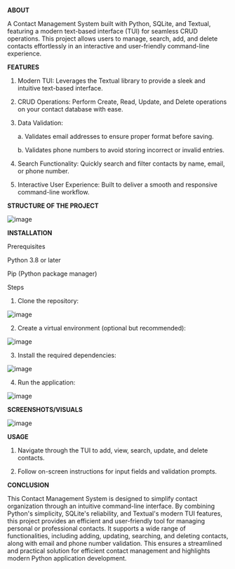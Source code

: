 **ABOUT**

A Contact Management System built with Python, SQLite, and Textual, featuring a modern text-based interface (TUI) for seamless CRUD operations. This project allows users to manage, search, add, and delete contacts effortlessly in an interactive and user-friendly command-line experience.


**FEATURES**

1. Modern TUI: Leverages the Textual library to provide a sleek and intuitive text-based interface.

2. CRUD Operations: Perform Create, Read, Update, and Delete operations on your contact database with ease.

3. Data Validation:

    a. Validates email addresses to ensure proper format before saving.

    b. Validates phone numbers to avoid storing incorrect or invalid entries.

4. Search Functionality: Quickly search and filter contacts by name, email, or phone number.

5. Interactive User Experience: Built to deliver a smooth and responsive command-line workflow.


**STRUCTURE OF THE PROJECT**

![image](https://github.com/user-attachments/assets/86fc1902-5dc6-4e13-9e73-4182ded2f5ee)


**INSTALLATION**

Prerequisites

Python 3.8 or later

Pip (Python package manager)


Steps

1. Clone the repository:

![image](https://github.com/user-attachments/assets/931ac502-106e-43fb-a1f7-1c58bc5c0bfb)

2. Create a virtual environment (optional but recommended):

![image](https://github.com/user-attachments/assets/a9d8b894-3a0a-4a71-882c-f2b462eee17f)

3. Install the required dependencies:

![image](https://github.com/user-attachments/assets/44695868-7f43-4d81-ab52-9468228466be)

4. Run the application:

![image](https://github.com/user-attachments/assets/d306c1b1-e671-48db-bf08-bb08b956f9be)


**SCREENSHOTS/VISUALS**

![image](https://github.com/user-attachments/assets/d09e1b3e-1ff8-46cc-bfd7-e302311a1fd5)


**USAGE**

1. Navigate through the TUI to add, view, search, update, and delete contacts.

2. Follow on-screen instructions for input fields and validation prompts.


**CONCLUSION**

This Contact Management System is designed to simplify contact organization through an intuitive command-line interface. By combining Python's simplicity, SQLite's reliability, and Textual's modern TUI features, this project provides an efficient and user-friendly tool for managing personal or professional contacts. It supports a wide range of functionalities, including adding, updating, searching, and deleting contacts, along with email and phone number validation. This ensures a streamlined and practical solution for efficient contact management and highlights modern Python application development.










